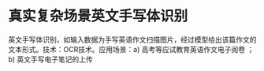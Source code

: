 # 真实复杂场景英文手写体识别
英文手写体识别，如输入数据为手写英语作文扫描图片，经过模型给出该篇作文的文本形式。技术：OCR技术。应用场景：a) 高考等应试教育英语作文电子阅卷 ；b) 英文手写电子笔记的上传
